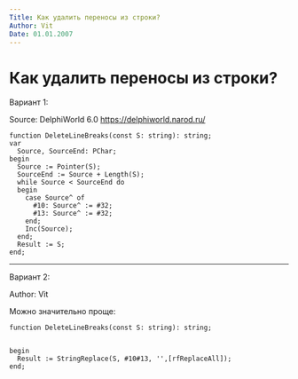 ```yaml
---
Title: Как удалить переносы из строки?
Author: Vit
Date: 01.01.2007
---
```



Как удалить переносы из строки?
===============================

Вариант 1:

Source: DelphiWorld 6.0 <https://delphiworld.narod.ru/>

    function DeleteLineBreaks(const S: string): string;
    var
      Source, SourceEnd: PChar;
    begin
      Source := Pointer(S);
      SourceEnd := Source + Length(S);
      while Source < SourceEnd do
      begin
        case Source^ of
          #10: Source^ := #32;
          #13: Source^ := #32;
        end;
        Inc(Source);
      end;
      Result := S;
    end;

------------------------------------------------------------------------

Вариант 2:

Author: Vit

Можно значительно проще:

    function DeleteLineBreaks(const S: string): string;

     
    begin
      Result := StringReplace(S, #10#13, '',[rfReplaceAll]);
    end;


 

 

 
